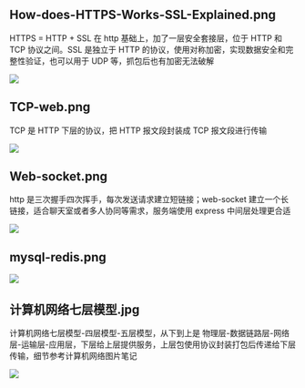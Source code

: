 ## How-does-HTTPS-Works-SSL-Explained.png

HTTPS = HTTP + SSL 在 http 基础上，加了一层安全套接层，位于 HTTP 和 TCP 协议之间。SSL 是独立于 HTTP 的协议，使用对称加密，实现数据安全和完整性验证，也可以用于 UDP 等，抓包后也有加密无法破解

![](https://michael18811380328.github.io/images/HTTP/How-does-HTTPS-Works-SSL-Explained.png)

## TCP-web.png

TCP 是 HTTP 下层的协议，把 HTTP 报文段封装成 TCP 报文段进行传输

![](https://michael18811380328.github.io/images/HTTP/TCP-web.png)

## Web-socket.png

http 是三次握手四次挥手，每次发送请求建立短链接；web-socket 建立一个长链接，适合聊天室或者多人协同等需求，服务端使用 express 中间层处理更合适

![](https://michael18811380328.github.io/images/HTTP/Web-socket.png)

## mysql-redis.png

![](https://michael18811380328.github.io/images/HTTP/mysql-redis.png)

## 计算机网络七层模型.jpg

计算机网络七层模型-四层模型-五层模型，从下到上是 物理层-数据链路层-网络层-运输层-应用层，下层给上层提供服务，上层包使用协议封装打包后传递给下层传输，细节参考计算机网络图片笔记

![](https://michael18811380328.github.io/images/HTTP/计算机网络七层模型.jpg)

